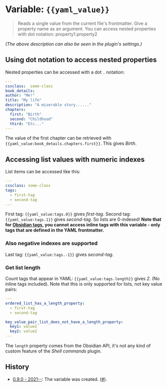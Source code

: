 # Variable: `{{yaml_value}}`

> Reads a single value from the current file's frontmatter. Give a property name as an argument. You can access nested properties with dot notation: property1.property2

_(The above description can also be seen in the plugin's settings.)_

## Using dot notation to access nested properties

Nested properties can be accessed with a dot `.` notation:
```YAML
---
cssclass:  some-class
book_details:
author: "Me!"
title: "My life"
description: "A miserable story......"
chapters:
  first: "Birth"
  second: "Childhood"
  third: "Etc..."
---
```
The value of the first chapter can be retrieved with `{{yaml_value:book_details.chapters.first}}`. This gives *Birth*.

## Accessing list values with numeric indexes

List items can be accessed like this:
```YAML
---
cssclass: some-class
tags:
  - first-tag
  - second-tag
---
```

First tag: `{{yaml_value:tags.0}}` gives *first-tag*.
Second tag: `{{yaml_value:tags.1}}` gives *second-tag*.
So lists are 0-indexed!
**Note that for [Obsidian tags](https://help.obsidian.md/How+to/Working+with+tags), you cannot access inline tags with this variable - only tags that are defined in the YAML frontmatter.**

### Also negative indexes are supported
Last tag: `{{yaml_value:tags.-1}}` gives *second-tag*.

### Get list length
Count tags that appear in YAML: `{{yaml_value:tags.length}}` gives *2*. (No inline tags included). Note that this is only supported for lists, not key value pairs:
```YAML
---
ordered_list_has_a_length_property:
  - first-tag
  - second-tag

key_value_pair_list_does_not_have_a_length_property:
  key1: value1
  key2: value2
---
```
The `length` property comes from the Obsidian API, it's not any kind of custom feature of the *Shell commands* plugin.

## History
- [0.9.0 - 2021--](https://github.com/Taitava/obsidian-shellcommands/blob/main/CHANGELOG.md#00---2021--): The variable was created. ([#](https://github.com/Taitava/obsidian-shellcommands/issues/#120)).